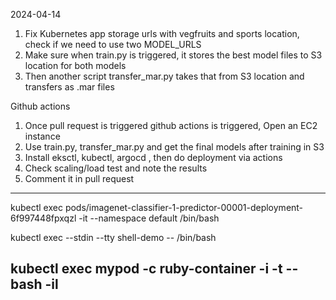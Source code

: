 2024-04-14

1. Fix Kubernetes app storage urls with vegfruits and sports location, check if we need to use two MODEL_URLS
2. Make sure when train.py is triggered, it stores the best model files to S3 location for both models
3. Then another script transfer_mar.py takes that from S3 location and transfers as .mar files

Github actions
1. Once pull request is triggered github actions is triggered, Open an EC2 instance
2. Use train.py, transfer_mar.py and get the final models after training in S3
3. Install eksctl, kubectl, argocd , then do deployment via actions
4. Check scaling/load test and note the results
5. Comment it in pull request

-----------
<debug>

kubectl exec pods/imagenet-classifier-1-predictor-00001-deployment-6f997448fpxqzl   -it --namespace default /bin/bash

kubectl exec --stdin --tty shell-demo -- /bin/bash

kubectl exec mypod -c ruby-container -i -t -- bash -il
</debug>
-----------------